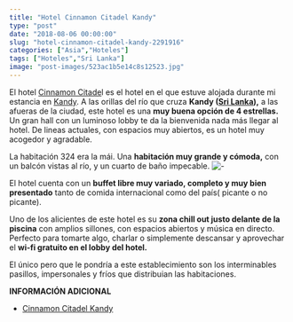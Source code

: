 ```yaml
---
title: "Hotel Cinnamon Citadel Kandy"
type: "post"
date: "2018-08-06 00:00:00"
slug: "hotel-cinnamon-citadel-kandy-2291916"
categories: ["Asia","Hoteles"]
tags: ["Hoteles","Sri Lanka"]
image: "post-images/523ac1b5e14c8s12523.jpg"
---
```


   
  
El hotel [Cinnamon Citade](https://www.booking.com/hotel/lk/chaaya-citadel-kandy.en.html?aid=1294466&no_rooms=1&group_adults=1)l es el hotel en el que estuve alojada durante mi estancia en [Kandy](http://www.missviajes.com/kandy-festival-perahera-2280195/). A las orillas del río que cruza **Kandy ([Sri Lanka](http://www.missviajes.com/sri-lanka-pais-eterna-sonrisa-2272853/)),** a las afueras de la ciudad, este hotel es una **muy buena opción de 4 estrellas.** Un gran hall con un luminoso lobby te da la bienvenida nada más llegar al hotel. De lineas actuales, con espacios muy abiertos, es un hotel muy acogedor y agradable.  
  
La habitación 324 era la mái. Una **habitación muy grande y cómoda,** con un balcón vistas al río, y un cuarto de baño impecable. ![ - ](post-images/523ac1b5e14c8s12523.jpg "habitación Cinnamon Citadel Kandy")  
  
El hotel cuenta con un **buffet libre muy variado, completo y muy bien presentado** tanto de comida internacional como del país( picante o no picante).  
  
Uno de los alicientes de este hotel es su **zona chill out justo delante de la piscina** con amplios sillones, con espacios abiertos y música en directo. Perfecto para tomarte algo, charlar o simplemente descansar y aprovechar el **wi-fi gratuito en el lobby del hotel.**  
  
El único pero que le pondría a este establecimiento son los interminables pasillos, impersonales y fríos que distribuian las habitaciones.  
  
**INFORMACIÓN ADICIONAL**

- [Cinnamon Citadel Kandy](http://www.booking.com/hotel/lk/chaaya-citadel-kandy.html?aid=1294466&no_rooms=1&group_adults=1)